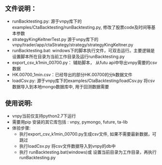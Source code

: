
## 文件说明：
+ runBacktesting.py: 源于vnpy库下的examples/CtaBacktesting/runBacktesting.py, 修改了股票code及时间等基本参数
+ strategyKingKeltnerTest.py 源于vnpy库下的vnpy/trader/app/ctaStrategy/strategy/strategyKingKeltner.py
+ runBacktesting.bat: windows下的脚本执行文件，可双击运行。主要逻辑是设置脚本所在目录为当前工作目录及运行runBacktesting.py 
+ export_csv_k1min_00700.py： 辅助脚本， 从futu api中导出vnpy需要的csv 数据
+ HK.00700_1min.csv：已经导出的部分HK.00700的分k数据文件
+ loadCsv.py: 源于vnpy库下的examples/CtaBacktesting/loadCsv.py 将csv数据导入到本地mongo数据库中, 用于回测数据需要


## 使用说明:
+ vnpy当前仅支持python2.7下运行
+ 需要用pip 安装的其它库包括 : vnpy, pymongo, future, ta-lib
+ 体验步骤:
	+ 执行export_csv_k1min_00700.py生成csv文件, 如果不需要最新数据，可跳过
	+ 执行loadCsv.py 将csv文件数据导入到vnpy的db中
	+ 执行 runBacktesting.bat(windows)或 设置当前目录为工作目录，再执行runBacktesting.py 
 



